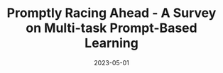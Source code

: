 ---
layout: talks
date: 2023-05-01
title: Promptly Racing Ahead - A Survey on Multi-task Prompt-Based Learning
loc: Transfer Learning, UIUC
slides: 
---